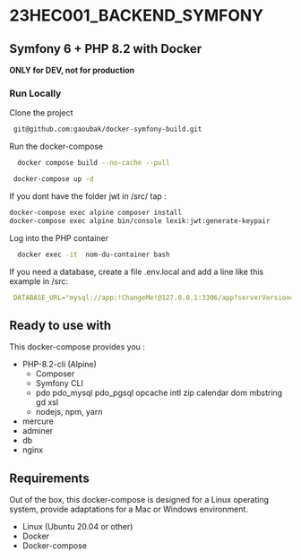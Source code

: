 # 23HEC001_BACKEND_SYMFONY


## Symfony 6 + PHP 8.2 with Docker

**ONLY for DEV, not for production**

### Run Locally

Clone the project

```bash
 git@github.com:gaoubak/docker-symfony-build.git
```

Run the docker-compose

```bash
  docker compose build --no-cache --pull
```
```bash
 docker-compose up -d
```


If you dont have the folder jwt in /src/ tap : 
```bash
docker-compose exec alpine composer install
docker-compose exec alpine bin/console lexik:jwt:generate-keypair
```
Log into the PHP container

```bash
  docker exec -it  nom-du-container bash
```

If you need a database, create a file .env.local and add a line like this example in /src:

```yaml
 DATABASE_URL="mysql://app:!ChangeMe!@127.0.0.1:3306/app?serverVersion=8&charset=utf8mb4"
```

## Ready to use with

This docker-compose provides you :

- PHP-8.2-cli (Alpine)
    - Composer
    - Symfony CLI
    - pdo pdo_mysql pdo_pgsql opcache intl zip calendar dom mbstring gd xsl
    - nodejs, npm, yarn
- mercure
- adminer
- db
- nginx


## Requirements

Out of the box, this docker-compose is designed for a Linux operating system, provide adaptations for a Mac or Windows environment.

- Linux (Ubuntu 20.04 or other)
- Docker
- Docker-compose
